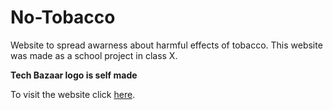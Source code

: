 # No-Tobacco

Website to spread awarness about harmful effects of tobacco. This website was made as a school project in class X.

<b>Tech Bazaar logo is self made</b>

To visit the website click [here](https://proramlogo.000webhostapp.com/Tech%20Bazaar/).
